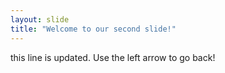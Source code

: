 ```yaml
---
layout: slide
title: "Welcome to our second slide!"
---
```

this line is updated.
Use the left arrow to go back!
